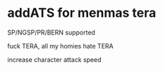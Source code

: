 # addATS for menmas tera 

SP/NGSP/PR/BERN supported

fuck TERA, all my homies hate TERA







increase character attack speed
